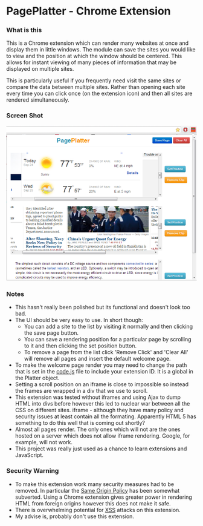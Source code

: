 # PagePlatter - Chrome Extension #

### What is this ###
This is a Chrome extension which can render many websites at once 
and display them in little windows. The module can save the sites 
you would like to view and the position at which the window should 
be centered. This allows for instant viewing of many pieces of 
information that may be displayed on multiple sites.

This is particularly useful if you frequently need visit the same sites 
or compare the data between multiple sites. Rather than opening each 
site every time you can click once (on the extension icon) and then 
all sites are rendered simultaneously.

### Screen Shot ###
![PagePlatterScreenShot](screenshot.png)

### Notes ###
* This hasn't really been polished but its functional and doesn't look too bad.
* The UI should be very easy to use. In short though:
   * You can add a site to the list by visiting it normally and then 
     clicking the save page button.
   * You can save a rendering position for a particular page by scrolling 
     to it and then clicking the set position button.
   * To remove a page from the list click 'Remove Click' and 'Clear All' 
     will remove all pages and insert the default welcome page.
* To make the welcome page render you may need to change the path that is 
  set in the [code.js](https://github.com/julianborrey/PagePlatter/blob/master/code.js) 
  file to include your extension ID. It is a global in the Platter object.
* Setting a scroll position on an iframe is close to impossible so instead 
  the frames are wrapped in a div that we use to scroll.
* This extension was tested without iframes and using Ajax to dump HTML 
  into divs before however this led to nuclear war between all the CSS on 
  different sites. iframe - although they have many policy and security 
  issues at least contain all the formating. Apparently HTML 5 has something 
  to do this well that is coming out shortly?
* Almost all pages render. The only ones which will not are the ones hosted 
  on a server which does not allow iframe rendering. Google, for example, 
  will not work.
* This project was really just used as a chance to learn extensions and JavaScript.

### Security Warning ###
* To make this extension work many security measures had to be 
  removed. In particular the 
  [Same Origin Policy](http://en.wikipedia.org/wiki/Same-origin_policy) 
  has been somewhat subverted. Using a Chrome extension gives greater 
  power in rendering HTML from foreign origins however this does not 
  make it safe.
* There is overwhelming potential for [XSS](http://en.wikipedia.org/wiki/Cross-site_scripting) 
  attacks on this extension.
* My advise is, probably don't use this extension.
